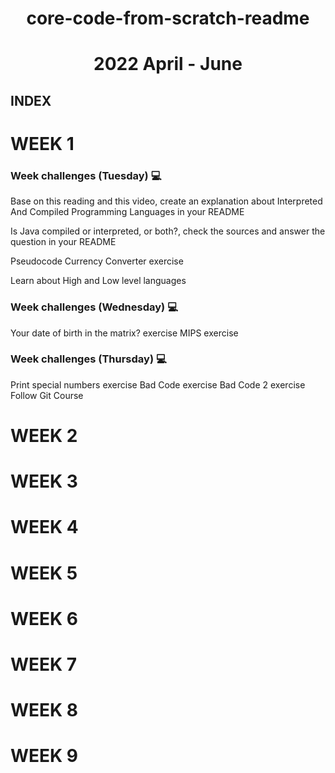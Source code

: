 
<h1 align="center">core-code-from-scratch-readme</h1>
<h1 align="center">2022 April - June</h1>
  
<h2>INDEX</h2>

# WEEK 1

### Week challenges (Tuesday) 💻

  Base on this reading and this video, create an explanation about Interpreted And Compiled Programming Languages in your README

  Is Java compiled or interpreted, or both?, check the sources and answer the question in your README

  Pseudocode Currency Converter exercise

  Learn about High and Low level languages

### Week challenges (Wednesday) 💻

  Your date of birth in the matrix? exercise
  MIPS exercise

### Week challenges (Thursday) 💻

  Print special numbers exercise
  Bad Code exercise
  Bad Code 2 exercise
  Follow Git Course

# WEEK 2





# WEEK 3




# WEEK 4




# WEEK 5




# WEEK 6




# WEEK 7




# WEEK 8




# WEEK 9






